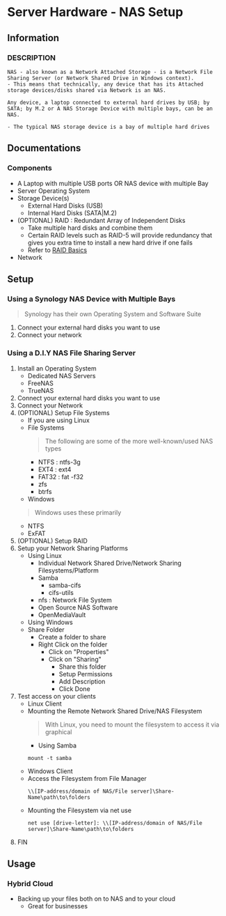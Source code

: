 # Server Hardware - NAS Setup

## Information
### DESCRIPTION
```
NAS - also known as a Network Attached Storage - is a Network File Sharing Server (or Network Shared Drive in Windows context).
- This means that technically, any device that has its Attached storage devices/disks shared via Network is an NAS.

Any device, a laptop connected to external hard drives by USB; by SATA; by M.2 or A NAS Storage Device with multiple bays, can be an NAS.

- The typical NAS storage device is a bay of multiple hard drives
```

## Documentations
### Components
- A Laptop with multiple USB ports OR NAS device with multiple Bay
- Server Operating System
- Storage Device(s)
    - External Hard Disks (USB)
    - Internal Hard Disks (SATA|M.2)
- (OPTIONAL) RAID : Redundant Array of Independent Disks
    + Take multiple hard disks and combine them
    - Certain RAID levels such as RAID-5 will provide redundancy that gives you extra time to install a new hard drive if one fails
	+ Refer to [RAID Basics](github.com/Thanatisia/SharedSpace/tree/main/Docs/Computers/Data%20Storage/RAID)
- Network

## Setup
### Using a Synology NAS Device with Multiple Bays
> Synology has their own Operating System and Software Suite
1. Connect your external hard disks you want to use
2. Connect your network

### Using a D.I.Y NAS File Sharing Server
1. Install an Operating System
    - Dedicated NAS Servers
	+ FreeNAS
	+ TrueNAS
2. Connect your external hard disks you want to use
3. Connect your Network
4. (OPTIONAL) Setup File Systems
    - If you are using Linux
	- File Systems
		> The following are some of the more well-known/used NAS types
		+ NTFS : ntfs-3g
		+ EXT4 : ext4
		+ FAT32 : fat -f32
	 	+ zfs
		+ btrfs
    - Windows
	> Windows uses these primarily
	+ NTFS
	+ ExFAT
5. (OPTIONAL) Setup RAID
6. Setup your Network Sharing Platforms
    - Using Linux
        - Individual Network Shared Drive/Network Sharing Filesystems/Platform
	    - Samba
	        + samba-cifs
	        + cifs-utils
	    - nfs : Network File System
        - Open Source NAS Software
	    - OpenMediaVault
    - Using Windows
	- Share Folder
		+ Create a folder to share
		- Right Click on the folder
		    - Click on "Properties"
			- Click on "Sharing"
				+ Share this folder
				+ Setup Permissions
				+ Add Description
				+ Click Done
7. Test access on your clients
    - Linux Client
	- Mounting the Remote Network Shared Drive/NAS Filesystem
	    > With Linux, you need to mount the filesystem to access it via graphical
	    - Using Samba
		```console
		mount -t samba
		```
    - Windows Client
	- Access the Filesystem from File Manager
		```batchdos
		\\[IP-address/domain of NAS/File server]\Share-Name\path\to\folders
		```
	- Mounting the Filesystem via net use
		```batchdos
		net use [drive-letter]: \\[IP-address/domain of NAS/File server]\Share-Name\path\to\folders
		```
8. FIN

## Usage

### Hybrid Cloud
- Backing up your files both on to NAS and to your cloud
	+ Great for businesses


	